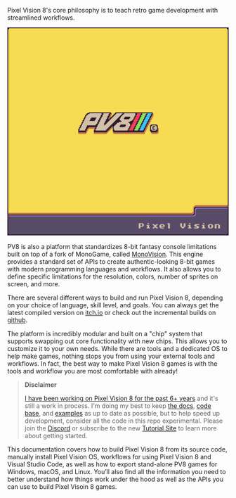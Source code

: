 Pixel Vision 8's core philosophy is to teach retro game development with streamlined workflows. 

![image-20210610083358515](images/pv8_boot_screen.png)

PV8 is also a platform that standardizes 8-bit fantasy console limitations built on top of a fork of MonoGame, called [MonoVision](https://github.com/PixelVision8/MonoVision). This engine provides a standard set of APIs to create authentic-looking 8-bit games with modern programming languages and workflows. It also allows you to define specific limitations for the resolution, colors, number of sprites on screen, and more. 

There are several different ways to build and run Pixel Vision 8, depending on your choice of language, skill level, and goals. You can always get the latest compiled version on [itch.io](https://pixelvision8.itch.io/pv8) or check out the incremental builds on [github]([https://githu](https://github.com/PixelVision8/PixelVision8/releases/latest)).

The platform is incredibly modular and built on a "chip" system that supports swapping out core functionality with new chips. This allows you to customize it to your own needs. While there are tools and a dedicated OS to help make games, nothing stops you from using your external tools and workflows. In fact, the best way to make Pixel Vision 8 games is with the tools and workflow you are most comfortable with already!

> **Disclaimer**
>
> [I have been working on Pixel Vision 8 for the past 6+ years](https://jessefreeman.hashnode.dev/the-dark-side-of-supporting-an-open-source-project) and it's still a work in process. I'm doing my best to keep [the docs](https://github.com/PixelVision8/PixelVision8/wiki), [code base](https://github.com/PixelVision8/PixelVision8/tree/master), and [examples](https://github.com/PixelVision8/Examples) as up to date as possible, but to help speed up development, consider all the code in this repo experimental. Please join the [Discord](https://discord.gg/pixelvision8) or subscribe to the new [Tutorial Site](https://hashnode.com/@pixelvision8) to learn more about getting started.

This documentation covers how to build Pixel Vision 8 from its source code, manually install Pixel Vision OS, workflows for using Pixel Vision 8 and Visual Studio Code, as well as how to export stand-alone PV8 games for Windows, macOS, and Linux. You’ll also find all the information you need to better understand how things work under the hood as well as the APIs you can use to build Pixel Visoin 8 games.


